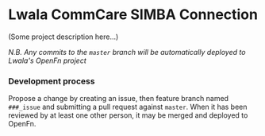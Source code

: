 # Lwala CommCare SIMBA Connection

(Some project description here...)

*N.B. Any commits to the `master` branch will be automatically deployed to Lwala's OpenFn project*

### Development process
Propose a change by creating an issue, then feature branch named `###_issue` and submitting a pull request against `master`. When it has been reviewed by at least one other person, it may be merged and deployed to OpenFn.
